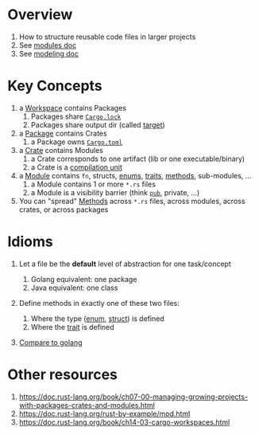 # Overview
1. How to structure reusable code files in larger projects
1. See [modules doc](./modules.md)
1. See [modeling doc](./modeling.md)


# Key Concepts
1. a [Workspace](https://doc.rust-lang.org/cargo/reference/workspaces.html) contains Packages
    1. Packages share [`Cargo.lock`](https://doc.rust-lang.org/cargo/guide/cargo-toml-vs-cargo-lock.html)
    1. Packages share output dir (called [target](https://doc.rust-lang.org/cargo/reference/cargo-targets.html))
1. a [Package](https://doc.rust-lang.org/book/ch07-01-packages-and-crates.html#packages-and-crates) contains Crates
    1. a Package owns [`Cargo.toml`](https://doc.rust-lang.org/cargo/guide/cargo-toml-vs-cargo-lock.html)
1. a [Crate](https://doc.rust-lang.org/rust-by-example/crates.html) contains Modules
    1. a Crate corresponds to one artifact (lib or one executable/binary)
    1. a Crate is a [compilation unit](https://doc.rust-lang.org/rust-by-example/crates.html)
1. a [Module](./modules.md) contains `fn`, structs, [enums](https://doc.rust-lang.org/book/ch06-01-defining-an-enum.html), [traits](./traits.md), [methods](https://doc.rust-lang.org/reference/expressions/method-call-expr.html), sub-modules, ...
    1. a Module contains 1 or more `*.rs` files
    1. a Module is a visibility barrier (think [`pub`](https://doc.rust-lang.org/std/keyword.pub.html), private, ...)
1. You can "spread" [Methods](https://doc.rust-lang.org/reference/expressions/method-call-expr.html) across `*.rs` files, across modules, across crates, or across packages


# Idioms
1. Let a file be the **default** level of abstraction for one task/concept
    1. Golang equivalent: one package
    1. Java equivalent: one class
1. Define methods in exactly one of these two files:
    1. Where the type ([enum](https://doc.rust-lang.org/book/ch06-01-defining-an-enum.html), [struct](https://doc.rust-lang.org/book/ch05-01-defining-structs.html)) is defined
    1. Where the [trait](./traits.md) is defined


1. [Compare to golang](../golang/abstraction.md)


# Other resources
1. https://doc.rust-lang.org/book/ch07-00-managing-growing-projects-with-packages-crates-and-modules.html
1. https://doc.rust-lang.org/rust-by-example/mod.html
1. https://doc.rust-lang.org/book/ch14-03-cargo-workspaces.html

